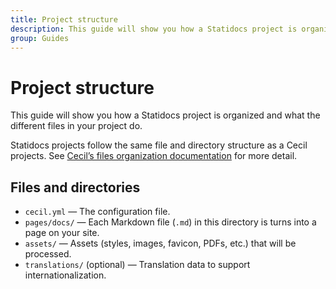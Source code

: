 ```yaml
---
title: Project structure
description: This guide will show you how a Statidocs project is organized and what the different files in your project do.
group: Guides
---
```

# Project structure

This guide will show you how a Statidocs project is organized and what the different files in your project do.

Statidocs projects follow the same file and directory structure as a Cecil projects. See [Cecil’s files organization documentation](https://cecil.app/documentation/content/#files-organization) for more detail.

## Files and directories

- `cecil.yml` — The configuration file.
- `pages/docs/` — Each Markdown file (`.md`) in this directory is turns into a page on your site.
- `assets/` — Assets (styles, images, favicon, PDFs, etc.) that will be processed.
- `translations/` (optional) — Translation data to support internationalization.
